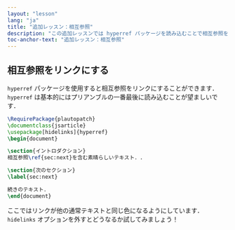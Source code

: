 ```yaml
---
layout: "lesson"
lang: "ja"
title: "追加レッスン：相互参照"
description: "この追加レッスンでは hyperref パッケージを読み込むことで相互参照をリンク化できることを示します．"
toc-anchor-text: "追加レッスン：相互参照"
---
```


## 相互参照をリンクにする

`hyperref` パッケージを使用すると相互参照をリンクにすることができます．`hyperref` は基本的にはプリアンブルの一番最後に読み込むことが望ましいです．

```latex
\RequirePackage{plautopatch}
\documentclass{jsarticle}
\usepackage[hidelinks]{hyperref}
\begin{document}

\section{イントロダクション}
相互参照\ref{sec:next}を含む素晴らしいテキスト．.

\section{次のセクション}
\label{sec:next}

続きのテキスト．
\end{document}
```

ここではリンクが他の通常テキストと同じ色になるようにしています．`hidelinks` オプションを外すとどうなるか試してみましょう！
